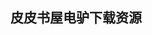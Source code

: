 ## 皮皮书屋电驴下载资源 

[Enterprise JavaBeans 3.1.pdf]: (ed2k://|file|Enterprise%20JavaBeans%203.1.pdf|4147519|83d3e041b149f4c5d83fde7e5fb69422|h=kahtgm734tk272pt4cxeo225tk5kaiyd|/)

[Using Drupal.pdf]: (ed2k://|file|Using%20Drupal.pdf|26351021|5164f3a803a634a3d4d843b225e7914a|h=xchvffbtnkfhy3djyrbzgsbvksxnsz2x|/)

[少有的人走的路.pdf]: (ed2k://|file|%E5%B0%91%E6%9C%89%E7%9A%84%E4%BA%BA%E8%B5%B0%E7%9A%84%E8%B7%AF.pdf|11441929|91e6ca6d4da2c8b9efb16afffb708c10|h=dwvpukag273zzdgy6shj2bxoxibnonkv|/)

[Testing Cloud Services.pdf]: (ed2k://|file|Testing%20Cloud%20Services.pdf|11107986|9df077984eb06df457175a8429633acd|h=xm7ssquu2xfippgowlbfwugh2znrmxl7|/)

[Cryptography and Network Security Principles and Practice, 5th Edition.pdf]: (ed2k://|file|Cryptography%20and%20Network%20Security%20Principles%20and%20Practice%2C%205th%20Edition.pdf|8366547|b2b56ae0ce74000fefabac36f74ced07|h=zlxvofqusljpycdvzubfuuakcigugrpb|/)

[The C++ Standard – ANSI ISO_IEC 14882_2011.pdf]: (ed2k://|file|The%20C%2B%2B%20Standard%20%E2%80%93%20ANSI%20ISO_IEC%2014882_2011.pdf|14955770|c4af22d8f1792de4bc142530a4646ebe|h=sab3mp4m74q2pfiwlipzqdoichkwmv4n|/)

[Access 2003 VBA Programmer’s Reference.pdf]: (ed2k://|file|Access%202003%20VBA%20Programmer%E2%80%99s%20Reference.pdf|25962447|afa1eb5d7a6412a5b723fb1e99a3dcdb|h=bewkutzhqno6g2d3natobsn5rd4l7nd3|/)

[Best Practices for Graphic Designers, Grids and Page Layouts.pdf]: (ed2k://|file|Best%20Practices%20for%20Graphic%20Designers%2C%20Grids%20and%20Page%20Layouts.pdf|17492447|b02b7034efa6e50197ea54a9f9bca9a7|h=bh4z6gargktfgfbljnyvjm432p53x7gh|/)

[Computer Organization and Design, Third Edition.pdf]: (ed2k://|file|Computer%20Organization%20and%20Design%2C%20Third%20Edition.pdf|52693365|97097c9599f5b4e6250ee420eede1e4f|h=iienghrzjsuqaaunzfhdkc5ttpb2wgaw|/)

[Programming Oracle® Triggers and Stored Procedures, Third Edition(chm版哦~).chm]: (ed2k://|file|Programming%20Oracle%C2%AE%20Triggers%20and%20Stored%20Procedures%2C%20Third%20Edition%28chm%E7%89%88%E5%93%A6~%29.chm|1274798|385170c88def18a1c20f09c58483b13f|h=mdjt4zzhqrk4gm2jyveoyocsa5gnuot2|/)

[Mining the Web.pdf]: (ed2k://|file|Mining%20the%20Web.pdf|1807595|f485308bc60ad466b22ca603b1b5b934|h=chr7fvxud7i2chgirihverk4a5cywegk|/)

[Microsoft ASP.NET Setup and Configuration Pocket Reference.pdf]: (ed2k://|file|Microsoft%20ASP.NET%20Setup%20and%20Configuration%20Pocket%20Reference.pdf|3466053|8348152491c0633b8016bf871a4d96a9|h=omrq2mlkoe4pwo4rzgheorbneiyrqo3l|/)

[Git Pocket Guide.pdf]: (ed2k://|file|Git%20Pocket%20Guide.pdf|4130882|4ec56202afaade05cf9a5feeb76d1948|h=sjdl5k4kojfz3heugtrvnxvcvqbqhduf|/)

[Smart and Gets Things Done.pdf]: (ed2k://|file|Smart%20and%20Gets%20Things%20Done.pdf|1634772|e2c3a21f6821da7563d136e09d881afc|h=aazkd37kpuu4ps2f63yaavvopbat3jq4|/)

[The Art of The Kill (HTML RAR压缩版）.pdf]: (ed2k://|file|The%20Art%20of%20The%20Kill%20%28HTML%20RAR%E5%8E%8B%E7%BC%A9%E7%89%88%EF%BC%89.pdf|2167553|6f7ba0be343cd2a4ea9acffe4c01407d|h=nrgufhf67723ngkkea3g36h2tpve6bji|/)

[AAA and Network Security for Mobile Access.pdf]: (ed2k://|file|AAA%20and%20Network%20Security%20for%20Mobile%20Access.pdf|9269363|8fd9a2c4b749dee5aa51bc50bff7e8ca|h=gfquu2f2673vgfqzf4ej3n57n3icsfvc|/)

[JavaScript Step by Step, Third Edition.pdf]: (ed2k://|file|JavaScript%20Step%20by%20Step%2C%20Third%20Edition.pdf|9693510|7f5ff40fd11047988a121475f4d6f998|h=szb2pgnuqjh7ypry5bxkgangdeoealul|/)

[Sniffer Pro Network Optimization and Troubleshooting Handbook.pdf]: (ed2k://|file|Sniffer%20Pro%20Network%20Optimization%20and%20Troubleshooting%20Handbook.pdf|8414232|a5267e08b4c067ccadd9a3c2ae510024|h=n6ffxicjawouenomg5byeufp4isidpke|/)

[C#图解教程第三部分.pdf]: (ed2k://|file|C%23%E5%9B%BE%E8%A7%A3%E6%95%99%E7%A8%8B%E7%AC%AC%E4%B8%89%E9%83%A8%E5%88%86.pdf|14187685|62d251b8cba901e35331fb8c82d8e23f|h=rjakncg7cfaxjg2tlxt3mj2hohulljzs|/)

[Memory Dump Analysis Anthology, Volume 1.pdf]: (ed2k://|file|Memory%20Dump%20Analysis%20Anthology%2C%20Volume%201.pdf|6040841|7f80f75ccee2fe41a70d7f050027df52|h=gjenb4r2gvdxqutr73lfttlt5sztrcsm|/)

[Essentials of Electronic Testing for Digital Memory & Mixed-Signal VLSI Circuits.pdf]: (ed2k://|file|Essentials%20of%20Electronic%20Testing%20for%20Digital%20Memory%20%26%20Mixed-Signal%20VLSI%20Circuits.pdf|38796319|aa667300115defb34a82dd0070cf6a3c|h=ac5gcz5mu6igqls5mzmhh2ocqabne22j|/)

[Eclipse Development with GEF EMF.pdf]: (ed2k://|file|Eclipse%20Development%20with%20GEF%20EMF.pdf|4140447|36da5dffad418308bf40acd95120c507|h=xqqbgs34dmlfhkxwztwudvzu4sme2i2x|/)

[Microsoft Visual C++_CLI Step by Step.pdf]: (ed2k://|file|Microsoft%20Visual%20C%2B%2B_CLI%20Step%20by%20Step.pdf|8181302|65ae62b01c401b1eb8b06b21e19d861c|h=kt6fhlvquvkskt4m7uqxfaigrhnkudtk|/)

[Upgrading and Repairing Servers.pdf]: (ed2k://|file|Upgrading%20and%20Repairing%20Servers.pdf|22491660|545536676989d8c3c6c65e840ed88d64|h=ckkhna4updcioinyu6ibi6sf7luiq6qg|/)

[SQL Fundamentals (3rd Edition).pdf]: (ed2k://|file|SQL%20Fundamentals%20%283rd%20Edition%29.pdf|6071666|f8a8811fe6499e4ac8e0be4d89d18b09|h=jgsvs6b3txs66zcwys6ecmayqdofs2wd|/)

[Pro Java 7 NIO.2.pdf]: (ed2k://|file|Pro%20Java%207%20NIO.2.pdf|4352121|e168af025d2ed97381e3d6f59b0552ca|h=qbp2kosi3utljmbvx3g6butubknskgqd|/)

[C++Builder 5 开发人员指南.zip]: (ed2k://|file|C%2B%2BBuilder%205%20%E5%BC%80%E5%8F%91%E4%BA%BA%E5%91%98%E6%8C%87%E5%8D%97.zip|14970400|20a9f66cf6b9a0fca971528ec795114d|h=mjt4jboe7mxxqjkptjvkz7hnbbyybhig|/)

[社会性动物.pdf]: (ed2k://|file|%E7%A4%BE%E4%BC%9A%E6%80%A7%E5%8A%A8%E7%89%A9.pdf|8906296|96ca72246859fcb04da7ff983e7ca223|h=7noxmmyhyexa5utkayanuktwl2rsynib|/)

[Sams Teach Yourself Visual Basic 2010 in 24 Hours.pdf]: (ed2k://|file|Sams%20Teach%20Yourself%20Visual%20Basic%202010%20in%2024%20Hours.pdf|17937285|6d25ebd75614f8bad3b0caf0db755b59|h=lwtwzonp2jhmwybwvmw5xu77l74lgwvj|/)

[It’s Your World, So Change It.pdf]: (ed2k://|file|It%E2%80%99s%20Your%20World%2C%20So%20Change%20It.pdf|5736971|4c7578bb2ad03e15810de28ab3928348|h=pt4njhk34spuvbqhbdhqwkdamhwpylym|/)

[Ethernet in the First Mile_ The IEEE 802.3ah EFM Standard.pdf]: (ed2k://|file|Ethernet%20in%20the%20First%20Mile_%20The%20IEEE%20802.3ah%20EFM%20Standard.pdf|31238712|8493053b470989aa6a7c67403cf711e7|h=e4zuy4rl4ysit6no7pmfhpbi3qodvm75|/)

[Linux Thin Client Networks Design and Deployment.pdf]: (ed2k://|file|Linux%20Thin%20Client%20Networks%20Design%20and%20Deployment.pdf|5513442|a83996d668bdce852684f01d817b48f3|h=2hjyb2oqkrtvvhoteed4xyrsohw5an2g|/)

[Distributed Programming with Ruby.pdf]: (ed2k://|file|Distributed%20Programming%20with%20Ruby.pdf|1360545|17a7126262465a91c9d081f872038e3d|h=j62r45yukq5s5rnjv7fqpnktiyp2oe6w|/)

[IOS 5 Recipes_ A Problem-Solution Approach.pdf]: (ed2k://|file|IOS%205%20Recipes_%20A%20Problem-Solution%20Approach.pdf|21259969|363b4ebaa49070077d08f9c22e6a64eb|h=7c5k4m2ga3uwioyt7fqn245dw3woswcf|/)

[Programming Ruby.pdf]: (ed2k://|file|Programming%20Ruby.pdf|7422723|de452d61845bc3be1788b52c05fdde55|h=7zrnunyvmj6qvtnwl75baalol7jct26j|/)

[C语言基础教程(修订版).pdf]: (ed2k://|file|C%E8%AF%AD%E8%A8%80%E5%9F%BA%E7%A1%80%E6%95%99%E7%A8%8B%28%E4%BF%AE%E8%AE%A2%E7%89%88%29.pdf|18607353|531671d7137e077b21b85c037e788618|h=fgbgqde4clhkqlw7yihnubwvovu5uqqj|/)

[Inside Microsoft SharePoint 2010.pdf]: (ed2k://|file|Inside%20Microsoft%20SharePoint%202010.pdf|17756671|b955b8495f4cff9541cdeddf245c04a5|h=d3ljfxplmknglsxioflafpgbl66bwhcj|/)

[科学鬼才：电子电路设计64讲.pdf]: (ed2k://|file|%E7%A7%91%E5%AD%A6%E9%AC%BC%E6%89%8D%EF%BC%9A%E7%94%B5%E5%AD%90%E7%94%B5%E8%B7%AF%E8%AE%BE%E8%AE%A164%E8%AE%B2.pdf|36510510|270d8392da8454308cf5dcbd8c07d888|h=xhftgorxd4ycnpl53yoe2kxywrneb6t5|/)

[CryENGINE 3 Game Development Beginner’s Guide.pdf]: (ed2k://|file|CryENGINE%203%20Game%20Development%20Beginner%E2%80%99s%20Guide.pdf|13885811|44436bebcc0d805e221ddc54d252058f|h=333jjlbgxj7tzpfxp4k4u4h7q7dgtuqy|/)

[Programming with POSIX Threads.pdf]: (ed2k://|file|Programming%20with%20POSIX%20Threads.pdf|20500167|28a0ebc5c7f7206f30bba7e850296004|h=inegftrodjg4iawfw6bu3wnxf5emp6f2|/)

[Algorithms in a Nutshell.pdf]: (ed2k://|file|Algorithms%20in%20a%20Nutshell.pdf|12909797|0d54cdad70bf2f5bdbb5d9fb79974f67|h=j6llrbyn2wtdc3f43rlk223phtsr5lrs|/)

[Microsoft SharePoint 2013 Step by Step.pdf]: (ed2k://|file|Microsoft%20SharePoint%202013%20Step%20by%20Step.pdf|23907438|1373e8ed4caecfa53fbfbb634116c22b|h=3b4yqipid53z7a66cqra2imotwq27agc|/)

[iPhone for Programmers.pdf]: (ed2k://|file|iPhone%20for%20Programmers.pdf|11662762|6c3e0194fd626784558e8dd07f3c2916|h=bmoxcntzotdpyn2yac3nw274vxjtqtb5|/)

[Arduino + Android Projects for the Evil Genius.pdf]: (ed2k://|file|Arduino%20%2B%20Android%20Projects%20for%20the%20Evil%20Genius.pdf|13305860|cc07b9a81962f9340be574f93f295cc4|h=3gqyojjbgzldgd6ew5pb4sx42go6zkbu|/)

[C++ Solutions – companion to C++ programming language.pdf]: (ed2k://|file|C%2B%2B%20Solutions%20%E2%80%93%20companion%20to%20C%2B%2B%20programming%20language.pdf|16808337|05b025e926be802e476e4c9a8fe1603b|h=tfh4ekw3cmpiglta2wezque4aapd4bzq|/)

[Pro Node.js for Developers.pdf]: (ed2k://|file|Pro%20Node.js%20for%20Developers.pdf|3219785|a0116a8ede9e6a70d07e0131111ab8b3|h=mklzyiwkmyqaysy2isdetx3o5gjcpzpw|/)

[Microsoft Virtualization Secrets.pdf]: (ed2k://|file|Microsoft%20Virtualization%20Secrets.pdf|46353675|4cbce11d4149dc5f52133828968005a2|h=usrjjqlyzstdx5qbcgylkk34zq35t5er|/)

[Advanced Lectures on Software Engineering.pdf]: (ed2k://|file|Advanced%20Lectures%20on%20Software%20Engineering.pdf|3272316|6d8dc137e935385f01cf59af5a0ae8d4|h=qo7nuim2xbfrk33v7jh57xmorqcx4vox|/)

[公共仓库元数据模型：开发者指南.pdf]: (ed2k://|file|%E5%85%AC%E5%85%B1%E4%BB%93%E5%BA%93%E5%85%83%E6%95%B0%E6%8D%AE%E6%A8%A1%E5%9E%8B%EF%BC%9A%E5%BC%80%E5%8F%91%E8%80%85%E6%8C%87%E5%8D%97.pdf|2960756|d5ebfa5c34463d8490ae88ba86a515a8|h=mosrp4snmw556tpkpg3mwaf7ogim554o|/)

[The Haskell Road to Logic, Maths and Programming.pdf]: (ed2k://|file|The%20Haskell%20Road%20to%20Logic%2C%20Maths%20and%20Programming.pdf|1977229|fce9b1db042b6a5be98fdbd84bcf1824|h=6zeoix3b4svukacycjludz7t44shueq6|/)

[Data Visualization with d3.js.pdf]: (ed2k://|file|Data%20Visualization%20with%20d3.js.pdf|3594342|7a6d986eafa16396d49076d33fcf0a8d|h=5vmkdyoapr2hyfen2yar6fqwxeeimdyd|/)

[Silverlight Recipes_ A Problem Solution Approach.pdf]: (ed2k://|file|Silverlight%20Recipes_%20A%20Problem%20Solution%20Approach.pdf|10231322|f145f608ff0092df71c73c26343e7284|h=nmth3doers3touxbheyuocyae7mxzahs|/)

[The Google Resume.pdf]: (ed2k://|file|The%20Google%20Resume.pdf|1111046|2bf1d341833c7525aed7ff43e2a85c52|h=ncqqebpqfgm4fjxxnok52by6jum2ablv|/)

[Mathematics and Physics for Programmers, Second Edition.pdf]: (ed2k://|file|Mathematics%20and%20Physics%20for%20Programmers%2C%20Second%20Edition.pdf|8007711|cc85084553331d02db3355dc83aa3e90|h=ewmjgyvzwl566yo5n7gwv3di2kfmq7gj|/)

[The Business of iPhone App Development_ Making and Marketing Apps that Succeed.pdf]: (ed2k://|file|The%20Business%20of%20iPhone%20App%20Development_%20Making%20and%20Marketing%20Apps%20that%20Succeed.pdf|21795591|33c9e6cbdfda4acf9c1aaac6ac84b6ec|h=4p7uub67ugq6chmnhcpxkmwe65yxazwl|/)

[Signals and Systems with MATLAB Computing and Simulink Modeling, Fourth Edition.pdf]: (ed2k://|file|Signals%20and%20Systems%20with%20MATLAB%20Computing%20and%20Simulink%20Modeling%2C%20Fourth%20Edition.pdf|7555263|3f116ef8f36adb1b8a6cc204a63a978d|h=sn3uekw76a7hpxbg7s7axeklxfdsa6qf|/)

[The Java™ Tutorial Fourth Edition.chm]: (ed2k://|file|The%20Java%E2%84%A2%20Tutorial%20Fourth%20Edition.chm|3389746|0cec25f47bc4a9d7b30bba18f9e41e55|h=sri5g3lzdwtucasc7wm5ruey55bj5c6y|/)

[Microsoft SQL Server 2008 R2 Master Data Services.pdf]: (ed2k://|file|Microsoft%20SQL%20Server%202008%20R2%20Master%20Data%20Services.pdf|9356029|ceda6d7cdf8000194346a909f23ffedb|h=5qrp6fsjhfsulzshj44d3orr3ctoszen|/)

[Visual Basic 2010 Unleashed.rar]: (ed2k://|file|Visual%20Basic%202010%20Unleashed.rar|37621724|d3fb0bd4bb9a5551e9d165415c176fbb|h=jk6puud2xi5ejyiskrfegb3rsdfhgnfz|/)

[Steve Jobs.pdf]: (ed2k://|file|Steve%20Jobs.pdf|4665019|8134d635b8ee7d110d70586d3579453b|h=z2fhcratto3vuckv7uo6hxrezvv235qq|/)

[白帽子讲Web安全(非全本).pdf]: (ed2k://|file|%E7%99%BD%E5%B8%BD%E5%AD%90%E8%AE%B2Web%E5%AE%89%E5%85%A8%28%E9%9D%9E%E5%85%A8%E6%9C%AC%29.pdf|3998392|75d709daa0d1817e3476c6053295ec25|h=6hkuplo3pjstb5utbyd7ramm3mnchs42|/)

[Object-Oriented System Development.zip]: (ed2k://|file|Object-Oriented%20System%20Development.zip|860874|2546d6e684066dbcfc39e2a0bd565efa|h=4dbrqtkctu3maue5yakh7y3y35roj43x|/)

[Fundamentals of Python_ From First Programs through Data Structures.pdf]: (ed2k://|file|Fundamentals%20of%20Python_%20From%20First%20Programs%20through%20Data%20Structures.pdf|10559596|b80db1267161a3373648ff8ab755310a|h=fvffeoo3j7qsvjzevglfi4mwm3j5tts3|/)

[Real World Haskell.chm]: (ed2k://|file|Real%20World%20Haskell.chm|4061446|047de6aa0fba718c35210df75ee5d0a2|h=fh5wlqptieqhbqvei3uosvwiaar6wosy|/)

[网络渗透攻击与安防修炼.pdf]: (ed2k://|file|%E7%BD%91%E7%BB%9C%E6%B8%97%E9%80%8F%E6%94%BB%E5%87%BB%E4%B8%8E%E5%AE%89%E9%98%B2%E4%BF%AE%E7%82%BC.pdf|39859966|6374167a0559432f4fead40eaa06bc14|h=ycuiujuogz7zuyjtcoczkricm6lwkqtk|/)

[Psychology and Life.pdf]: (ed2k://|file|Psychology%20and%20Life.pdf|29975703|5bb26378184fd897acd81e7d01f6a0a8|h=ibvhzxfhj444lzxavzb3d2rg7ggel4qo|/)

[深入理解Java虚拟机 JVM高级特性与最佳实践（高清完整版）.pdf]: (ed2k://|file|%E6%B7%B1%E5%85%A5%E7%90%86%E8%A7%A3Java%E8%99%9A%E6%8B%9F%E6%9C%BA%20JVM%E9%AB%98%E7%BA%A7%E7%89%B9%E6%80%A7%E4%B8%8E%E6%9C%80%E4%BD%B3%E5%AE%9E%E8%B7%B5%EF%BC%88%E9%AB%98%E6%B8%85%E5%AE%8C%E6%95%B4%E7%89%88%EF%BC%89.pdf|42668992|e972c93ed3ba1d00db558e8e706a3b88|h=5yzzqjbsks6csqkxm65rbzoilhzeo2vg|/)

[Concurrency_ State Models & Java Programs.chm]: (ed2k://|file|Concurrency_%20State%20Models%20%26%20Java%20Programs.chm|14236632|526de3062cea051d0e84d4d04cef6b9c|h=blyzutbeo5w6pqmm43pt5rewdswvzyzd|/)

[Pro DNS and BIND 10.pdf]: (ed2k://|file|Pro%20DNS%20and%20BIND%2010.pdf|7879393|b78259c9dc13bfeadb8638f92ff3c9b7|h=tqc5p5x4hnxvrxka27l5hg7kvkta45k6|/)

[Operating Systems – Internals and Design Principles (7th Edition).pdf]: (ed2k://|file|Operating%20Systems%20%E2%80%93%20Internals%20and%20Design%20Principles%20%287th%20Edition%29.pdf|8897304|05dc5765b81cbbd357d5989149b26e3a|h=qtaio3vwebec5aaz5pka6liazxjfkwjj|/)

[Master Data Management.pdf]: (ed2k://|file|Master%20Data%20Management.pdf|2469027|1279b49906f1d96eb55d5564fd98a39c|h=joremr5n5os5iakjy4bpqsqj5j5cb22u|/)

[InterACT with Web Standards_ A holistic approach to web design.pdf]: (ed2k://|file|InterACT%20with%20Web%20Standards_%20A%20holistic%20approach%20to%20web%20design.pdf|14494541|e0e701962b948d16aebf1718c0cd17a0|h=42az6yzip2gjffnmqbg3x44q7f6hzue7|/)

[The Haskell School of Expression.djvu]: (ed2k://|file|The%20Haskell%20School%20of%20Expression.djvu|7962326|b88992a729e857c30880cd9d77b16f50|h=a6utpi7nq53j4kezves7khj2nfrodyyn|/)

[Head First Java 2nd Edition.pdf]: (ed2k://|file|Head%20First%20Java%202nd%20Edition.pdf|42540250|1ef0c891f6ccde8366086f767d19801a|h=mojqgbnvu5n3lsteoiyjmb6562gs5nb4|/)

[Beginning SQL Server 2012 for Developers 3rd Edition.pdf]: (ed2k://|file|Beginning%20SQL%20Server%202012%20for%20Developers%203rd%20Edition.pdf|18599731|71450aa7a9aee8d3673e97d1c146b8ab|h=xwl4rpc7e5xla37tz56yarvan2uptilm|/)

[Python Programming Fundamentals.pdf]: (ed2k://|file|Python%20Programming%20Fundamentals.pdf|4243566|9128b31286b801f68eebf73f6759ed87|h=mhai26f5c7brbu2hpsirrsr2qsreo7mq|/)

[Technical Blogging.pdf]: (ed2k://|file|Technical%20Blogging.pdf|9039131|e1d6183f68572a38ed619e2c678bfcff|h=xupup7g6jrcajf5h7kip7yyvzqblvuyq|/)

[Microsoft SharePoint 2010 PerformancePoint Services Unleashed.pdf]: (ed2k://|file|Microsoft%20SharePoint%202010%20PerformancePoint%20Services%20Unleashed.pdf|19607007|d31c339f8a3b5c6649c7eef588cbdd10|h=umbwvj3arktbbg7er2nkbtdydho3m5ct|/)

[Linux Kernel Internals (2nd Edition).pdf]: (ed2k://|file|Linux%20Kernel%20Internals%20%282nd%20Edition%29.pdf|4370914|ddbd108c5926513f3f40a2c78bfe7941|h=euezz5bl5katxrxfwg4bwghn42uwil27|/)

[Real World Haskell (PDF).pdf]: (ed2k://|file|Real%20World%20Haskell%20%28PDF%29.pdf|5557788|d259d48416a146ccb1842f228efb0d67|h=tfoupfsrune3vk6jbpfrlkdlf5tfrr6u|/)

